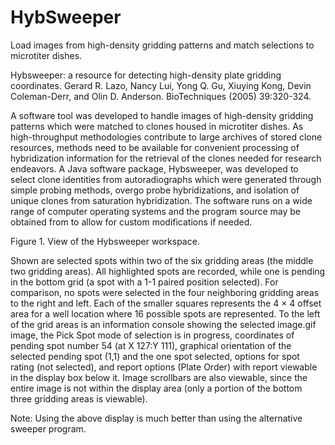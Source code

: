 # HybSweeper
Load images from high-density gridding patterns and match selections to microtiter dishes.

Hybsweeper: a resource for detecting high-density plate gridding coordinates.
Gerard R. Lazo, Nancy Lui, Yong Q. Gu, Xiuying Kong, Devin Coleman-Derr, and Olin D. Anderson.
BioTechniques (2005) 39:320-324.

A software tool was developed to handle images of high-density gridding patterns which 
were matched to clones housed in microtiter dishes. As high-throughput methodologies 
contribute to large archives of stored clone resources, methods need to be available for 
convenient processing of hybridization information for the retrieval of the clones needed 
for research endeavors. A Java software package, Hybsweeper, was developed to select 
clone identities from autoradiographs which were generated through simple probing methods, 
overgo probe hybridizations, and isolation of unique clones from saturation hybridization. 
The software runs on a wide range of computer operating systems and the program source may 
be obtained from to allow for custom modifications if needed.

Figure 1. View of the Hybsweeper workspace.

Shown are selected spots within two of the six gridding areas (the middle two gridding areas). 
All highlighted spots are recorded, while one is pending in the bottom grid (a spot with a 
1-1 paired position selected). For comparison, no spots were selected in the four neighboring 
gridding areas to the right and left. Each of the smaller squares represents the 4 × 4 offset 
area for a well location where 16 possible spots are represented. To the left of the grid areas 
is an information console showing the selected image.gif image, the Pick Spot mode of selection 
is in progress, coordinates of pending spot number 54 (at X 127:Y 111), graphical orientation 
of the selected pending spot (1,1) and the one spot selected, options for spot rating 
(not selected), and report options (Plate Order) with report viewable in the display box below it. 
Image scrollbars are also viewable, since the entire image is not within the display area 
(only a portion of the bottom three gridding areas is viewable).

Note: Using the above display is much better than using the alternative sweeper program.
